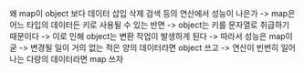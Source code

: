 왜 map이 object 보다 데이터 삽입 삭제 검색 등의 연산에서 성능이 나은가
-> map은 어느 타입의 데이터든 키로 사용될 수 있는 반면
-> object는 키를 문자열로 취급하기 때문이다
-> 이로 인해 object는 변환 작업이 발생하게 된다
-> 따라서 성능은 map이 굳
-> 변경될 일이 거의 없는 적은 양의 데이터라면 object 쓰고
-> 연산이 빈번히 일어나는 다량의 데이터라면 map 쓰자
